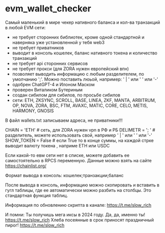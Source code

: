 # evm_wallet_checker
Самый маленький в мире чекер нативного баланса и кол-ва транзакций в любой EVM сети:

- не требует сторонних библиотек, кроме одной стандартной и наверняка уже установленной у тебя web3
- не требует приватников
- выводит в консоль кошелек, баланс нативного токена и количество транзакций
- не требует api сторонних сервисов
- не требует прокси (для ZORA нужен европейский впн)
- позволяет выводить информацию с любым разделителем, по умолчанию ';'. Можно поставить люьой, например: ' | ' или ' ' или '-'
- одобрен ChatGPT-4 и Илоном Маском
- проверен Виталиком Бутериным
- создан сибилом для сибилов, по просьбе сибилов
- сети: ETH, ZKSYNC, SCROLL, BASE, LINEA, ZKF, MANTA, ARBITRUM, OP, NOVA, ZORA, BSC, FTM, AVAXC, MATIC, CORE, CELO, METIS, HARMONY, GNOSIS

В файл wallets.txt записываем адреса, не приватники!!!

CHAIN = 'ETH'        # сеть, для ZORA нужен vpn в РФ и РБ
DELIMETR = '; '      # разделитель, можете использовать свой, например ' | ' или ' ' или '-'
SHOW_TOKEN = False   # если True то в конце суммы, на каждой стрке выводит валюту токена , наприме ETH или USDC

Если какой-то евм сети нет в списке, можете добавить ее самостоятельно в RPCS переменную. Данные можно взять на сайте https://chainlist.org/

Формат вывода в консоль:
кошелек;транзакции;баланс


После вывода в консоль, информацию можно скопировать и вставить в гугл таблицы, где ее автоматически можно разбить на столбцы. Это стандартная функция таблиц.

Информация по обновлению скрипта в канале:            https://t.me/slow_rich

И помни: 
Ты получишь мега иксы в 2024 году. Да, да, именно ты! https://t.me/slow_rich
Хлеба посеянные в срок приносят праздничный пирог!    https://t.me/slow_rich

